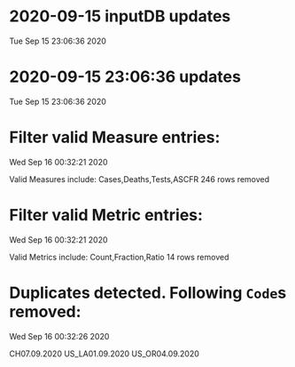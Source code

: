 
# 2020-09-15 inputDB updates 
 Tue Sep 15 23:06:36 2020 


# 2020-09-15 23:06:36 updates 
 Tue Sep 15 23:06:36 2020 


# Filter valid Measure entries: 
 Wed Sep 16 00:32:21 2020 

Valid Measures include: Cases,Deaths,Tests,ASCFR
 246 rows removed
# Filter valid Metric entries: 
 Wed Sep 16 00:32:21 2020 

Valid Metrics include: Count,Fraction,Ratio
 14 rows removed
# Duplicates detected. Following `Code`s removed: 
 Wed Sep 16 00:32:26 2020 

CH07.09.2020
US_LA01.09.2020
US_OR04.09.2020